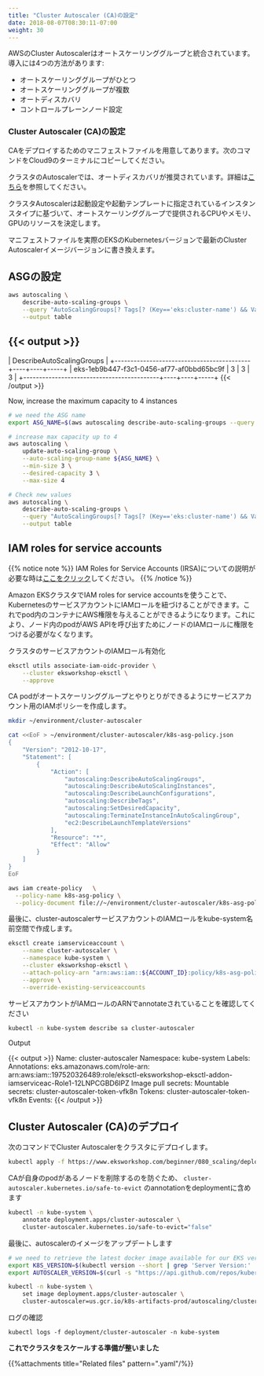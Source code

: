 ```yaml
---
title: "Cluster Autoscaler (CA)の設定"
date: 2018-08-07T08:30:11-07:00
weight: 30
---
```

<!--
Cluster Autoscaler for AWS provides integration with Auto Scaling groups. It enables users to choose from four different options of deployment:
-->
AWSのCluster Autoscalerはオートスケーリンググループと統合されています。導入には4つの方法があります:

<!--
* One Auto Scaling group
* Multiple Auto Scaling groups
* Auto-Discovery
* Control-plane Node setup
-->
* オートスケーリンググループがひとつ
* オートスケーリンググループが複数
* オートディスカバリ
* コントロールプレーンノード設定

<!--
### Configure the Cluster Autoscaler (CA)
We have provided a manifest file to deploy the CA. Copy the commands below into your Cloud9 Terminal.
-->
### Cluster Autoscaler (CA)の設定
CAをデプロイするためのマニフェストファイルを用意してあります。次のコマンドをCloud9のターミナルにコピーしてください。

<!--
Auto-Discovery is the preferred method to configure Cluster Autoscaler. Click [here](https://github.com/kubernetes/autoscaler/tree/master/cluster-autoscaler/cloudprovider/aws) for more information.
-->
クラスタのAutoscalerでは、オートディスカバリが推奨されています。詳細は[こちら](https://github.com/kubernetes/autoscaler/tree/master/cluster-autoscaler/cloudprovider/aws)を参照してください。

<!--
Cluster Autoscaler will attempt to determine the CPU, memory, and GPU resources provided by an Auto Scaling Group based on the instance type specified in its Launch Configuration or Launch Template.
-->
クラスタAutoscalerは起動設定や起動テンプレートに指定されているインスタンスタイプに基づいて、オートスケーリンググループで提供されるCPUやメモリ、GPUのリソースを決定します。

<!--
Populate the manifest file with the most-up-to-date Cluster Autoscaler image version for the actual Kubernetes version in EKS.
-->
マニフェストファイルを実際のEKSのKubernetesバージョンで最新のCluster Autoscalerイメージバージョンに書き換えます。

<!--
## Configure the ASG
-->
## ASGの設定

<!--
You configure the size of your Auto Scaling group by setting the minimum, maximum, and desired capacity. When we created the cluster we set these settings to 3.
-->


```bash
aws autoscaling \
    describe-auto-scaling-groups \
    --query "AutoScalingGroups[? Tags[? (Key=='eks:cluster-name') && Value=='eksworkshop-eksctl']].[AutoScalingGroupName, MinSize, MaxSize,DesiredCapacity]" \
    --output table
```

{{< output >}}
-------------------------------------------------------------
|                 DescribeAutoScalingGroups                 |
+-------------------------------------------+----+----+-----+
|  eks-1eb9b447-f3c1-0456-af77-af0bbd65bc9f |  3 |  3 |  3  |
+-------------------------------------------+----+----+-----+
{{< /output >}}

Now, increase the maximum capacity to 4 instances

```bash
# we need the ASG name
export ASG_NAME=$(aws autoscaling describe-auto-scaling-groups --query "AutoScalingGroups[? Tags[? (Key=='eks:cluster-name') && Value=='eksworkshop-eksctl']].AutoScalingGroupName" --output text)

# increase max capacity up to 4
aws autoscaling \
    update-auto-scaling-group \
    --auto-scaling-group-name ${ASG_NAME} \
    --min-size 3 \
    --desired-capacity 3 \
    --max-size 4

# Check new values
aws autoscaling \
    describe-auto-scaling-groups \
    --query "AutoScalingGroups[? Tags[? (Key=='eks:cluster-name') && Value=='eksworkshop-eksctl']].[AutoScalingGroupName, MinSize, MaxSize,DesiredCapacity]" \
    --output table
```

## IAM roles for service accounts

<!--
{{% notice note %}}
[Click here](/beginner/110_irsa/) if you are not familiar wit IAM Roles for Service Accounts (IRSA).
{{% /notice %}}
-->
{{% notice note %}}
IAM Roles for Service Accounts (IRSA)についての説明が必要な時は[ここをクリック](/beginner/110_irsa/)してください。
{{% /notice %}}

<!--
With IAM roles for service accounts on Amazon EKS clusters, you can associate an IAM role with a [Kubernetes service account](https://kubernetes.io/docs/tasks/configure-pod-container/configure-service-account/). This service account can then provide AWS permissions to the containers in any pod that uses that service account. With this feature, you no longer need to provide extended permissions to the node IAM role so that pods on that node can call AWS APIs.
-->
Amazon EKSクラスタでIAM roles for service accountsを使うことで、KubernetesのサービスアカウントにIAMロールを紐づけることができます。これでpod内のコンテナにAWS権限を与えることができるようになります。これにより、ノード内のpodがAWS APIを呼び出すためにノードのIAMロールに権限をつける必要がなくなります。

<!--
Enabling IAM roles for service accounts on your cluster
-->
クラスタのサービスアカウントのIAMロール有効化

```bash
eksctl utils associate-iam-oidc-provider \
    --cluster eksworkshop-eksctl \
    --approve
```

<!--
Creating an IAM policy for your service account that will allow your CA pod to interact with the autoscaling groups.
-->
CA podがオートスケーリンググループとやりとりができるようにサービスアカウント用のIAMポリシーを作成します。

```bash
mkdir ~/environment/cluster-autoscaler

cat <<EoF > ~/environment/cluster-autoscaler/k8s-asg-policy.json
{
    "Version": "2012-10-17",
    "Statement": [
        {
            "Action": [
                "autoscaling:DescribeAutoScalingGroups",
                "autoscaling:DescribeAutoScalingInstances",
                "autoscaling:DescribeLaunchConfigurations",
                "autoscaling:DescribeTags",
                "autoscaling:SetDesiredCapacity",
                "autoscaling:TerminateInstanceInAutoScalingGroup",
                "ec2:DescribeLaunchTemplateVersions"
            ],
            "Resource": "*",
            "Effect": "Allow"
        }
    ]
}
EoF

aws iam create-policy   \
  --policy-name k8s-asg-policy \
  --policy-document file://~/environment/cluster-autoscaler/k8s-asg-policy.json
```

<!--
Finally, create an IAM role for the cluster-autoscaler Service Account in the kube-system namespace.
-->
最後に、cluster-autoscalerサービスアカウントのIAMロールをkube-system名前空間で作成します。

```bash
eksctl create iamserviceaccount \
    --name cluster-autoscaler \
    --namespace kube-system \
    --cluster eksworkshop-eksctl \
    --attach-policy-arn "arn:aws:iam::${ACCOUNT_ID}:policy/k8s-asg-policy" \
    --approve \
    --override-existing-serviceaccounts
```

<!--
Make sure your service account with the ARN of the IAM role is annotated
-->
サービスアカウントがIAMロールのARNでannotateされていることを確認してください

```bash
kubectl -n kube-system describe sa cluster-autoscaler
```

Output

{{< output >}}
Name:                cluster-autoscaler
Namespace:           kube-system
Labels:              <none>
Annotations:         eks.amazonaws.com/role-arn: arn:aws:iam::197520326489:role/eksctl-eksworkshop-eksctl-addon-iamserviceac-Role1-12LNPCGBD6IPZ
Image pull secrets:  <none>
Mountable secrets:   cluster-autoscaler-token-vfk8n
Tokens:              cluster-autoscaler-token-vfk8n
Events:              <none>
{{< /output >}}

<!--
## Deploy the Cluster Autoscaler (CA)
-->
## Cluster Autoscaler (CA)のデプロイ

<!--
Deploy the Cluster Autoscaler to your cluster with the following command.
-->
次のコマンドでCluster Autoscalerをクラスタにデプロイします。

```bash
kubectl apply -f https://www.eksworkshop.com/beginner/080_scaling/deploy_ca.files/cluster-autoscaler-autodiscover.yaml
```

<!--
To prevent CA from removing nodes where its own pod is running, we will add the `cluster-autoscaler.kubernetes.io/safe-to-evict` annotation to its deployment with the following command
-->
CAが自身のpodがあるノードを削除するのを防ぐため、 `cluster-autoscaler.kubernetes.io/safe-to-evict` のannotationをdeploymentに含めます

```bash
kubectl -n kube-system \
    annotate deployment.apps/cluster-autoscaler \
    cluster-autoscaler.kubernetes.io/safe-to-evict="false"
```

<!--
Finally let's update the autoscaler image
-->
最後に、autoscalerのイメージをアップデートします

```bash
# we need to retrieve the latest docker image available for our EKS version
export K8S_VERSION=$(kubectl version --short | grep 'Server Version:' | sed 's/[^0-9.]*\([0-9.]*\).*/\1/' | cut -d. -f1,2)
export AUTOSCALER_VERSION=$(curl -s "https://api.github.com/repos/kubernetes/autoscaler/releases" | grep '"tag_name":' | sed -s 's/.*-\([0-9][0-9\.]*\).*/\1/' | grep -m1 ${K8S_VERSION})

kubectl -n kube-system \
    set image deployment.apps/cluster-autoscaler \
    cluster-autoscaler=us.gcr.io/k8s-artifacts-prod/autoscaling/cluster-autoscaler:v${AUTOSCALER_VERSION}
```

<!--
Watch the logs

```bash
kubectl -n kube-system logs -f deployment/cluster-autoscaler
```
-->
ログの確認
```
kubectl logs -f deployment/cluster-autoscaler -n kube-system
```

<!--
**We are now ready to scale our cluster**
-->
**これでクラスタをスケールする準備が整いました**

{{%attachments title="Related files" pattern=".yaml"/%}}
